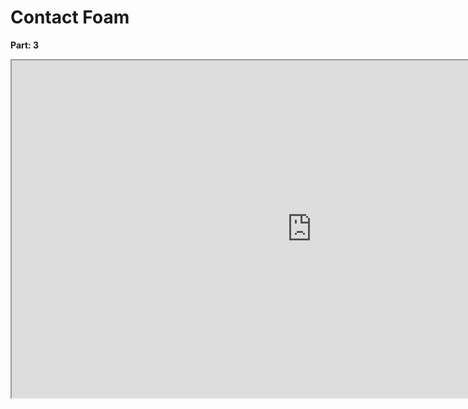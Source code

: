 # Contact Foam

<p><strong>Part: 3</strong></p>
<p><iframe src="https://www.youtube.com/embed/RwA-ufUYGQw" width="960" height="540" allowfullscreen="allowfullscreen" allow="accelerometer; autoplay; clipboard-write; encrypted-media; gyroscope; picture-in-picture"></iframe></p>
<p>&nbsp;</p>